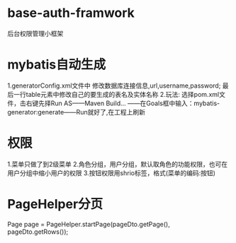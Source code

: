 # base-auth-framwork
后台权限管理小框架

# mybatis自动生成

 1.generatorConfig.xml文件中
    修改数据库连接信息,url,username,password; 最后一行table元素中修改自己的要生成的表名及实体名称
 2.玩法: 选择pom.xml文件，击右键先择Run AS——Maven Build… ——在Goals框中输入：mybatis-generator:generate——Run就好了,在工程上刷新
 
# 权限
 1.菜单只做了到2级菜单
 2.角色分组，用户分组，默认取角色的功能权限，也可在用户分组中缩小用户的权限
 3.按钮权限用shrio标签，格式(菜单的编码:按钮)

# PageHelper分页
  Page<SaleUser> page = PageHelper.startPage(pageDto.getPage(), pageDto.getRows());
